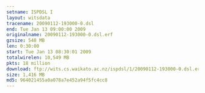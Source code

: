 ```yaml
---
setname: ISPDSL I
layout: witsdata
tracename: 20090112-193000-0.dsl
end: Tue Jan 13 09:00:00 2009
originalname: 20090112-193000-0.dsl.erf
gzsize: 548 MB
len: 0:30:00
start: Tue Jan 13 08:30:01 2009
totalwirelen: 10,549 MB
pkts: 18 million
download: ftp://wits.cs.waikato.ac.nz/ispdsl/1/20090112-193000-0.dsl.erf.gz
size: 1,416 MB
md5: 964021455a0a078a7e452a94f5fc4cc8
---
```

